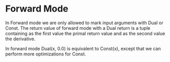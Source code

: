 # Forward Mode

In Forward mode we are only allowed to mark input arguments with Dual or Const.
The return value of forward mode with a Dual return is a tuple containing as the first value the primal return value and as the second value the derivative.

In forward mode Dual(x, 0.0) is equivalent to Const(x), except that we can perform more optimizations for Const.


